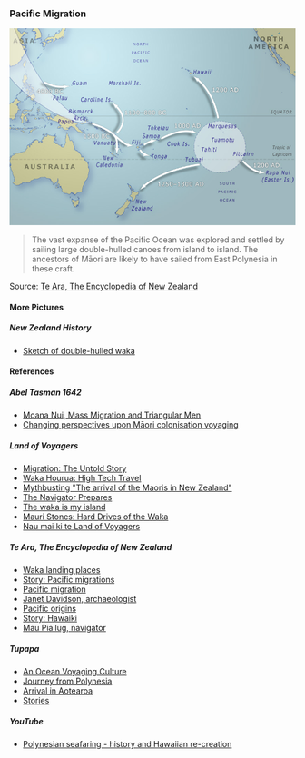 ### Pacific Migration

![Pacific migration](pictures/pacific-migration.jpg)

> The vast expanse of the Pacific Ocean was explored and settled
> by sailing large double-hulled canoes from island to island.
> The ancestors of Māori are likely to have sailed from East Polynesia
> in these craft.

Source: [Te Ara, The Encyclopedia of New Zealand](https://teara.govt.nz/en/map/5994/pacific-migration)

#### More Pictures

##### New Zealand History

* [Sketch of double-hulled waka](https://nzhistory.govt.nz/media/photo/sketch-double-hulled-waka)

#### References

##### Abel Tasman 1642

* [Moana Nui, Mass Migration and Triangular Men](http://abeltasman.org.nz/moana-nui-mass-migration-and-triangular-men/)
* [Changing perspectives upon Māori colonisation voyaging](http://abeltasman.org.nz/wp-content/uploads/2017/12/Changing-perspectives-upon-Maori-colonisation-voyaging.pdf)

##### Land of Voyagers

* [Migration: The Untold Story](https://www.thevoyage.co.nz/en/video/33_Migration-The-Untold-Story)
* [Waka Hourua: High Tech Travel](https://www.thevoyage.co.nz/en/video/37_Waka-Hourua-High-Tech-Travel)
* [Mythbusting "The arrival of the Maoris in New Zealand"](https://www.thevoyage.co.nz/en/video/45_Mythbusting-The-arrival-of-the-Maoris-in-New-Zealand-)
* [The Navigator Prepares](https://www.thevoyage.co.nz/en/video/39_The-Navigator-Prepares)
* [The waka is my island](https://www.thevoyage.co.nz/en/video/41_The-waka-is-my-island)
* [Mauri Stones: Hard Drives of the Waka](https://www.thevoyage.co.nz/en/video/63_MAURI-STONES-HARD-DRIVES-OF-THE-WAKA)
* [Nau mai ki te Land of Voyagers](https://www.thevoyage.co.nz/en/video/14_Nau-mai-ki-te-Land-of-Voyagers)

##### Te Ara, The Encyclopedia of New Zealand

* [Waka landing places](https://teara.govt.nz/en/interactive/14130/waka-landing-places)
* [Story: Pacific migrations](https://teara.govt.nz/en/pacific-migrations)
* [Pacific migration](https://teara.govt.nz/en/map/5994/pacific-migration)
* [Janet Davidson, archaeologist](https://teara.govt.nz/en/video/2301/janet-davidson-archaeologist)
* [Pacific origins](https://teara.govt.nz/en/waka-canoes/page-1)
* [Story: Hawaiki](https://teara.govt.nz/en/hawaiki)
* [Mau Piailug, navigator](https://teara.govt.nz/en/video/5995/mau-piailug-navigator)

##### Tupapa

* [An Ocean Voyaging Culture](https://www.tupapa.nz/stories/ocean-voyaging-culture)
* [Journey from Polynesia](https://www.tupapa.nz/stories/journey-from-polynesia)
* [Arrival in Aotearoa](https://www.tupapa.nz/stories/arrival-in-aotearoa)
* [Stories](https://www.tupapa.nz/stories-intro.html)

##### YouTube

* [Polynesian seafaring - history and Hawaiian re-creation](https://www.youtube.com/watch?v=ghojMWv5AZA)
